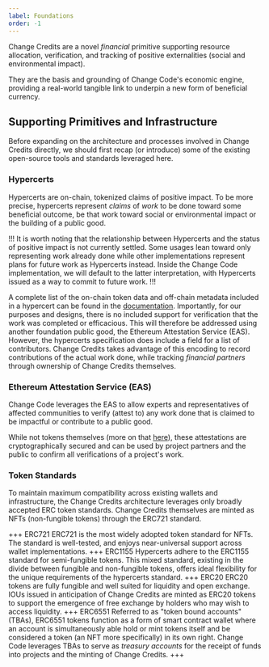 ```yaml
---
label: Foundations
order: -1
---
```


Change Credits are a novel *financial* primitive supporting resource allocation, verification, and tracking of positive externalities (social and environmental impact).

They are the basis and grounding of Change Code's economic engine, providing a real-world tangible link to underpin a new form of beneficial currency.

## Supporting Primitives and Infrastructure

Before expanding on the architecture and processes involved in Change Credits directly, we should first recap (or introduce) some of the existing open-source tools and standards leveraged here.

### Hypercerts

Hypercerts are on-chain, tokenized claims of positive impact. To be more precise, hypercerts represent *claims* of *work* to be done toward some beneficial outcome, be that work toward social or environmental impact or the building of a public good.

!!!
It is worth noting that the relationship between Hypercerts and the status of positive impact is not currently settled. Some usages lean toward only representing work already done while other implementations represent plans for future work as Hypercerts instead. Inside the Change Code implementation, we will default to the latter interpretation, with Hypercerts issued as a way to commit to future work.
!!!

A complete list of the on-chain token data and off-chain metadata included in a hypercert can be found in the [documentation](https://hypercerts.org/docs/implementation/metadata). Importantly, for our purposes and designs, there is no included support for verification that the work was completed or efficacious. This will therefore be addressed using another foundation public good, the Ethereum Attestation Service (EAS). However, the hypercerts specification does include a field for a list of contributors. Change Credits takes advantage of this encoding to record contributions of the actual work done, while tracking *financial partners* through ownership of Change Credits themselves.

### Ethereum Attestation Service (EAS)

Change Code leverages the EAS to allow experts and representatives of affected communities to verify (attest to) any work done that is claimed to be impactful or contribute to a public good.

While not tokens themselves (more on that [here](https://docs.attest.org/docs/core--concepts/attestations-vs-x)), these attestations are cryptographically secured and can be used by project partners and the public to confirm all verifications of a project's work.

### Token Standards

To maintain maximum compatibility across existing wallets and infrastructure, the Change Credits architecture leverages only broadly accepted ERC token standards. Change Credits themselves are minted as NFTs (non-fungible tokens) through the ERC721 standard.

+++ ERC721
ERC721 is the most widely adopted token standard for NFTs. The standard is well-tested, and enjoys near-universal support across wallet implementations.
+++ ERC1155
Hypercerts adhere to the ERC1155 standard for semi-fungible tokens. This mixed standard, existing in the divide between fungible and non-fungible tokens, offers ideal flexibility for the unique requirements of the hypercerts standard.
+++ ERC20
ERC20 tokens are fully fungible and well suited for liquidity and open exchange. IOUs issued in anticipation of Change Credits are minted as ERC20 tokens to support the emergence of free exchange by holders who may wish to access liquidity.
+++ ERC6551
Referred to as "token bound accounts" (TBAs), ERC6551 tokens function as a form of smart contract wallet where an account is simultaneously able hold or mint tokens itself and be considered a token (an NFT more specifically) in its own right. Change Code leverages TBAs to serve as *treasury accounts* for the receipt of funds into projects and the minting of Change Credits.
+++